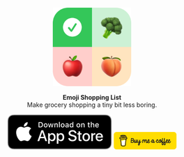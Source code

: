 <p align="center">
   <img width="180" src="Assets/icon-readme.png" alt="Emoji Shopping List - App Logo">
</p>
<p align="center">
   <strong>Emoji Shopping List</strong><BR>
   Make grocery shopping a tiny bit less boring.
</p>
<p align="center">
   <img src="Assets/download-appstore.svg" alt="Download on AppStore"> 
   <img width="144" src="Assets/bmc-button.png" alt="Buy me a Coffee">
</p>
